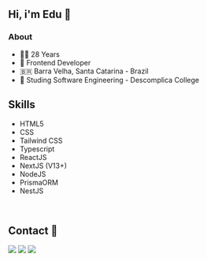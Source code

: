 ## Hi, i'm Edu 👋

### About
- 👨🏽 28 Years
- 👷 Frontend Developer
- 🇧🇷 Barra Velha, Santa Catarina - Brazil 
- 📘 Studing Software Engineering - Descomplica College

## Skills
- HTML5
- CSS
- Tailwind CSS
- Typescript
- ReactJS 
- NextJS (V13+)
- NodeJS
- PrismaORM
- NestJS

<br />

## Contact 📣

<div>
 <a href="https://discord.com/channels/@me/eduardobertozi#7174" target="_blank"><img src="https://img.shields.io/badge/Discord-7289DA?style=for-the-badge&logo=discord&logoColor=white" target="_blank"></a> 
  <a href = "mailto:edu.desenvolvedorweb@gmail.com"><img src="https://img.shields.io/badge/Gmail-D14836?style=for-the-badge&logo=gmail&logoColor=white" target="_blank"></a>
  <a href="https://www.linkedin.com/in/eduardo-bertozi" target="_blank"><img src="https://img.shields.io/badge/-LinkedIn-%230077B5?style=for-the-badge&logo=linkedin&logoColor=white" target="_blank"></a>   
</div>
